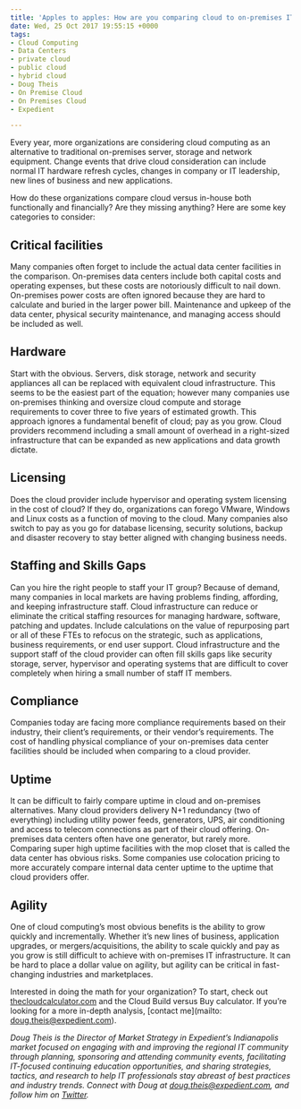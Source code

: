 ```yaml
---
title: 'Apples to apples: How are you comparing cloud to on-premises IT?'
date: Wed, 25 Oct 2017 19:55:15 +0000
tags:
- Cloud Computing
- Data Centers
- private cloud
- public cloud
- hybrid cloud
- Doug Theis
- On Premise Cloud
- On Premises Cloud
- Expedient

---
```

Every year, more organizations are considering cloud computing as an alternative to traditional on-premises server, storage and network equipment. Change events that drive cloud consideration can include normal IT hardware refresh cycles, changes in company or IT leadership, new lines of business and new applications.

How do these organizations compare cloud versus in-house both functionally and financially? Are they missing anything? Here are some key categories to consider: 

## **Critical facilities**

Many companies often forget to include the actual data center facilities in the comparison. On-premises data centers include both capital costs and operating expenses, but these costs are notoriously difficult to nail down. On-premises power costs are often ignored because they are hard to calculate and buried in the larger power bill. Maintenance and upkeep of the data center, physical security maintenance, and managing access should be included as well. 

## **Hardware**

Start with the obvious. Servers, disk storage, network and security appliances all can be replaced with equivalent cloud infrastructure. This seems to be the easiest part of the equation; however many companies use on-premises thinking and oversize cloud compute and storage requirements to cover three to five years of estimated growth. This approach ignores a fundamental benefit of cloud; pay as you grow. Cloud providers recommend including a small amount of overhead in a right-sized infrastructure that can be expanded as new applications and data growth dictate. 

## **Licensing**

Does the cloud provider include hypervisor and operating system licensing in the cost of cloud? If they do, organizations can forego VMware, Windows and Linux costs as a function of moving to the cloud. Many companies also switch to pay as you go for database licensing, security solutions, backup and disaster recovery to stay better aligned with changing business needs. 

## **Staffing and Skills Gaps**

Can you hire the right people to staff your IT group? Because of demand, many companies in local markets are having problems finding, affording, and keeping infrastructure staff. Cloud infrastructure can reduce or eliminate the critical staffing resources for managing hardware, software, patching and updates. Include calculations on the value of repurposing part or all of these FTEs to refocus on the strategic, such as applications, business requirements, or end user support. Cloud infrastructure and the support staff of the cloud provider can often fill skills gaps like security storage, server, hypervisor and operating systems that are difficult to cover completely when hiring a small number of staff IT members. 

## **Compliance**

Companies today are facing more compliance requirements based on their industry, their client’s requirements, or their vendor’s requirements. The cost of handling physical compliance of your on-premises data center facilities should be included when comparing to a cloud provider. 

## **Uptime**

It can be difficult to fairly compare uptime in cloud and on-premises alternatives. Many cloud providers delivery N+1 redundancy (two of everything) including utility power feeds, generators, UPS, air conditioning and access to telecom connections as part of their cloud offering. On-premises data centers often have one generator, but rarely more. Comparing super high uptime facilities with the mop closet that is called the data center has obvious risks. Some companies use colocation pricing to more accurately compare internal data center uptime to the uptime that cloud providers offer. 

## **Agility**

One of cloud computing’s most obvious benefits is the ability to grow quickly and incrementally. Whether it’s new lines of business, application upgrades, or mergers/acquisitions, the ability to scale quickly and pay as you grow is still difficult to achieve with on-premises IT infrastructure. It can be hard to place a dollar value on agility, but agility can be critical in fast-changing industries and marketplaces. 

Interested in doing the math for your organization? To start, check out [thecloudcalculator.com](http://thecloudcalculator.com) and the Cloud Build versus Buy calculator. If you’re looking for a more in-depth analysis, [contact me](mailto: doug.theis@expedient.com). 

_Doug Theis is the Director of Market Strategy in Expedient’s Indianapolis market focused on engaging with and improving the regional IT community through planning, sponsoring and attending community events, facilitating IT-focused continuing education opportunities, and sharing strategies, tactics, and research to help IT professionals stay abreast of best practices and industry trends. Connect with Doug at_ [_doug.theis@expedient.com_](mailto:doug.theis@expedient.com)_, and follow him on_ [_Twitter_](https://twitter.com/dougtheis)_._